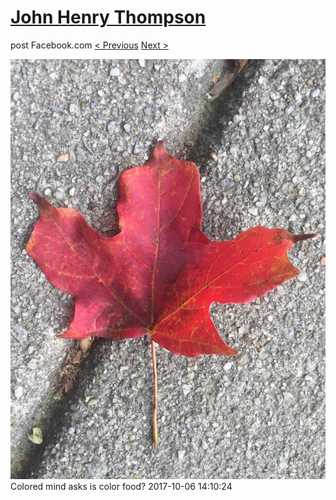 # [John Henry Thompson](../README.md)
post Facebook.com
[< Previous](2017-10-06-9.md) [Next >](2017-10-06-11.md)

[![](../media/2017-10-06/Timeline-Photos-Colored-mind-asks-is-color-food-6.jpg)](../README.md)
Colored mind asks is color food?
2017-10-06 14:10:24